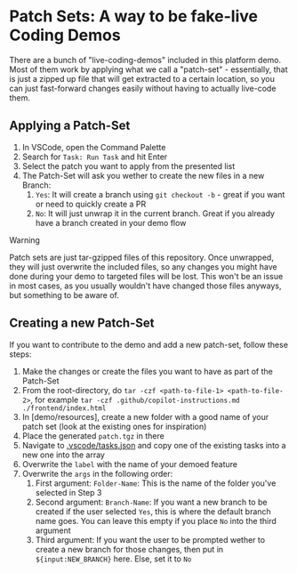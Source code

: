 # Patch Sets: A way to be fake-live Coding Demos

There are a bunch of "live-coding-demos" included in this platform demo. Most of them work by applying what we call a "patch-set" - essentially, that is just a zipped up file that will get extracted to a certain location, so you can just fast-forward changes easily without having to actually live-code them.

## Applying a Patch-Set

1. In VSCode, open the Command Palette
2. Search for `Task: Run Task` and hit Enter
3. Select the patch you want to apply from the presented list
4. The Patch-Set will ask you wether to create the new files in a new Branch:
    1. `Yes`: It will create a branch using `git checkout -b` - great if you want or need to quickly create a PR
    2. `No`: It will just unwrap it in the current branch. Great if you already have a branch created in your demo flow

> [!WARNING]
> Patch sets are just tar-gzipped files of this repository. Once unwrapped, they will just overwrite the included files, so any changes you might have done during your demo to targeted files will be lost. This won't be an issue in most cases, as you usually wouldn't have changed those files anyways, but something to be aware of.

## Creating a new Patch-Set

If you want to contribute to the demo and add a new patch-set, follow these steps:

1. Make the changes or create the files you want to have as part of the Patch-Set
2. From the root-directory, do `tar -czf <path-to-file-1> <path-to-file-2>`, for example `tar -czf .github/copilot-instructions.md ./frontend/index.html`
3. In [demo/resources], create a new folder with a good name of your patch set (look at the existing ones for inspiration)
4. Place the generated `patch.tgz` in there
5. Navigate to [.vscode/tasks.json](../../.vscode/tasks.json) and copy one of the existing tasks into a new one into the array
6. Overwrite the `label` with the name of your demoed feature
7. Overwrite the `args` in the following order:
    1. First argument: `Folder-Name`: This is the name of the folder you've selected in Step 3
    2. Second argument: `Branch-Name`: If you want a new branch to be created if the user selected `Yes`, this is where the default branch name goes. You can leave this empty if you place `No` into the third argument
    3. Third argument: If you want the user to be prompted wether to create a new branch for those changes, then put in `${input:NEW_BRANCH}` here. Else, set it to `No`
